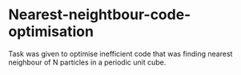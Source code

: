 # Nearest-neightbour-code-optimisation
Task was given to optimise inefficient code that was finding nearest neighbour of N particles in a periodic unit cube. 
